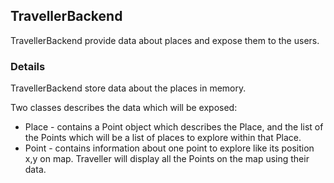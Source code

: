 ## TravellerBackend

TravellerBackend provide data about places and expose them to the users.

### Details

TravellerBackend store data about the places in memory.

Two classes describes the data which will be exposed: 
- Place - contains a Point object which describes the Place, and the list of the Points which will be a list of places to explore within that Place.
- Point - contains information about one point to explore like its position x,y on map. Traveller will display all the Points on the map using their data.

